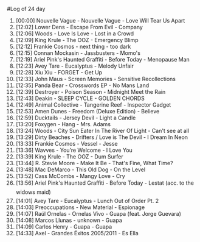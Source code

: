 #Log of 24 day

1. [00:00] Nouvelle Vague - Nouvelle Vague - Love Will Tear Us Apart
1. [12:02] Lower Dens - Escape From Evil - Company
1. [12:06] Woods - Love Is Love - Lost in a Crowd
1. [12:09] King Krule - The OOZ - Emergency Blimp
1. [12:12] Frankie Cosmos - next thing - too dark
1. [12:15] Connan Mockasin - Jassbusters - Momo's
1. [12:19] Ariel Pink's Haunted Graffiti - Before Today - Menopause Man
1. [12:23] Avey Tare - Eucalyptus - Melody Unfair
1. [12:28] Xiu Xiu - FORGET - Get Up
1. [12:33] John Maus - Screen Memories - Sensitive Recollections
1. [12:35] Panda Bear - Crosswords EP - No Mans Land
1. [12:39] Destroyer - Poison Season - Midnight Meet the Rain
1. [12:43] Deakin - SLEEP CYCLE - GOLDEN CHORDS
1. [12:49] Animal Collective - Tangerine Reef - Inspector Gadget
1. [12:53] Amen Dunes - Freedom (Deluxe Edition) - Believe
1. [12:59] Ducktails - Jersey Devil - Light a Candle
1. [13:20] Foxygen - Hang - Mrs. Adams
1. [13:24] Woods - City Sun Eater In The River Of Light - Can't see at all
1. [13:29] Dirty Beaches - Drifters / Love is The Devil - I Dream In Neon
1. [13:33] Frankie Cosmos - Vessel - Jesse
1. [13:36] Wavves - You’re Welcome - I Love You
1. [13:39] King Krule - The OOZ - Dum Surfer
1. [13:44] R. Stevie Moore - Make It Be - That's Fine, What Time?
1. [13:48] Mac DeMarco - This Old Dog - On the Level
1. [13:52] Cass McCombs - Mangy Love - Cry
1. [13:56] Ariel Pink's Haunted Graffiti - Before Today - Lestat (acc. to the widows maid)
1. [14:01] Avey Tare - Eucalyptus - Lunch Out of Order Pt. 2
1. [14:03] Preoccupations - New Material - Espionage
1. [14:07] Raúl Ornelas - Ornelas Vivo - Guapa (feat. Jorge Guevara)
1. [14:08] Marcos Llunas - unknown - Guapa
1. [14:09] Carlos Henry - Guapa - Guapa
1. [14:33] Axel - Grandes Éxitos 2005/2011 - Es Ella
